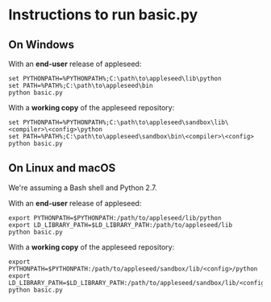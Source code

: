 Instructions to run basic.py
============================

On Windows
----------

With an **end-user** release of appleseed:

    set PYTHONPATH=%PYTHONPATH%;C:\path\to\appleseed\lib\python
    set PATH=%PATH%;C:\path\to\appleseed\bin
    python basic.py

With a **working copy** of the appleseed repository:

    set PYTHONPATH=%PYTHONPATH%;C:\path\to\appleseed\sandbox\lib\<compiler>\<config>\python
    set PATH=%PATH%;C:\path\to\appleseed\sandbox\bin\<compiler>\<config>
    python basic.py


On Linux and macOS
------------------

We're assuming a Bash shell and Python 2.7.

With an **end-user** release of appleseed:

    export PYTHONPATH=$PYTHONPATH:/path/to/appleseed/lib/python
    export LD_LIBRARY_PATH=$LD_LIBRARY_PATH:/path/to/appleseed/lib
    python basic.py

With a **working copy** of the appleseed repository:

    export PYTHONPATH=$PYTHONPATH:/path/to/appleseed/sandbox/lib/<config>/python
    export LD_LIBRARY_PATH=$LD_LIBRARY_PATH:/path/to/appleseed/sandbox/lib/<config>
    python basic.py
